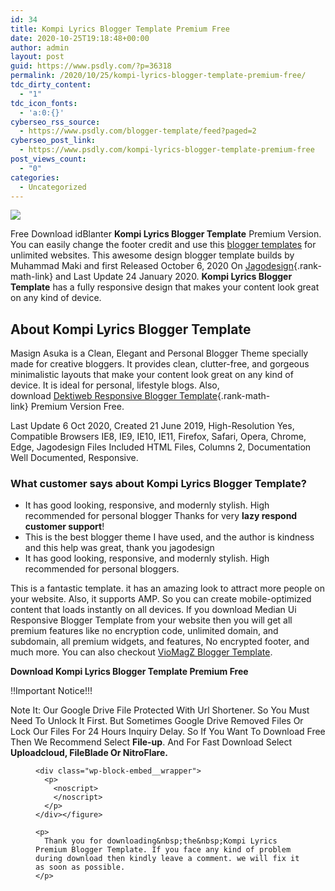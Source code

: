 ```yaml
---
id: 34
title: Kompi Lyrics Blogger Template Premium Free
date: 2020-10-25T19:18:48+00:00
author: admin
layout: post
guid: https://www.psdly.com/?p=36318
permalink: /2020/10/25/kompi-lyrics-blogger-template-premium-free/
tdc_dirty_content:
  - "1"
tdc_icon_fonts:
  - 'a:0:{}'
cyberseo_rss_source:
  - https://www.psdly.com/blogger-template/feed?paged=2
cyberseo_post_link:
  - https://www.psdly.com/kompi-lyrics-blogger-template-premium-free
post_views_count:
  - "0"
categories:
  - Uncategorized
---
```

<div>
  <img src="https://i0.wp.com/www.psdly.com/wp-content/uploads/2020/10/Kompi-Lyrics-Bootstrap-Responsive-Blogger-Template-Free-Download.jpg" class="ff-og-image-inserted" />
</div>

Free Download idBlanter&nbsp;**Kompi Lyrics Blogger Template**&nbsp;Premium Version. You can easily change the footer credit and use this&nbsp;[blogger templates](https://www.psdly.com/blogger-template)&nbsp;for unlimited websites. This awesome design blogger template builds&nbsp;by Muhammad Maki and first Released October 6, 2020 On&nbsp;[Jagodesign](https://www.psdly.com){.rank-math-link} and Last Update 24 January 2020.&nbsp;**Kompi Lyrics Blogger Template**&nbsp;has a fully responsive design that makes your content look great on any kind of device.

## **About**&nbsp;**Kompi Lyrics Blogger Template**

Masign Asuka is a Clean, Elegant and Personal Blogger Theme specially made for creative bloggers. It provides clean, clutter-free, and gorgeous minimalistic layouts that make your content look great on any kind of device. It is ideal for personal, lifestyle blogs. Also, download&nbsp;[Dektiweb&nbsp;Responsive Blogger Template](https://www.psdly.com/detikweb-blogger-template-premium){.rank-math-link}&nbsp;Premium Version Free.

Last Update 6 Oct 2020, Created 21 June 2019, High-Resolution Yes, Compatible Browsers IE8, IE9, IE10, IE11, Firefox, Safari, Opera, Chrome, Edge, Jagodesign Files Included HTML Files, Columns 2, Documentation Well Documented, Responsive.

### **What customer says about&nbsp;Kompi Lyrics** **Blogger Template?**

  * It has good looking, responsive, and modernly stylish. High recommended for personal blogger Thanks for very&nbsp;**lazy respond customer support**!
  * This is the best blogger theme I have used, and the author is kindness and this help was great, thank you jagodesign
  * It has good looking, responsive, and modernly stylish. High recommended for personal bloggers.

This is a fantastic template. it has an amazing look to attract more people on your website. Also, it supports AMP. So you can create mobile-optimized content that loads instantly on all devices. If you download Median Ui Responsive Blogger Template from your website then you will get all premium features like no encryption code, unlimited domain, and subdomain, all premium widgets, and features, No encrypted footer, and much more. You can also checkout&nbsp;<a rel="noreferrer noopener" href="https://www.psdly.com/2020/06/viomagz-blogger-template.html" target="_blank" class="rank-math-link">VioMagZ Blogger Template</a>.

<p class="has-text-align-center">
  <strong>Download Kompi Lyrics Blogger Template Premium Free</strong>
</p>

<div class="fafalol" readability="11">
  <p>
    !!Important Notice!!!
  </p>
  
  <p>
    Note It: Our Google Drive File Protected With Url Shortener. So You Must Need To Unlock It First. But Sometimes Google Drive Removed Files Or Lock Our Files For 24 Hours Inquiry Delay. So If You Want To Download Free Then We Recommend Select <strong>File-up</strong>. And For Fast Download Select <strong> Uploadcloud, FileBlade Or NitroFlare. </strong>
  </p>
  
  <p>
    <center>
    </center></div> <figure class="wp-block-embed-youtube wp-block-embed is-type-video is-provider-youtube wp-embed-aspect-16-9 wp-has-aspect-ratio"> 
    
    <div class="wp-block-embed__wrapper">
      <p>
        <noscript>
        </noscript>
      </p>
    </div></figure> 
    
    <p>
      Thank you for downloading&nbsp;the&nbsp;Kompi Lyrics Premium Blogger Template. If you face any kind of problem during download then kindly leave a comment. we will fix it as soon as possible.
    </p>